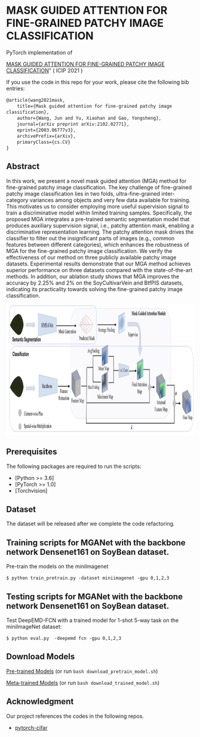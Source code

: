 # MASK GUIDED ATTENTION FOR FINE-GRAINED PATCHY IMAGE CLASSIFICATION

PyTorch implementation of 

[MASK GUIDED ATTENTION FOR FINE-GRAINED PATCHY IMAGE CLASSIFICATION](https://https://arxiv.org/pdf/2102.02771.pdf)" ( ICIP 2021 ) 

If you use the code in this repo for your work, please cite the following bib entries:

    @article{wang2021mask,
        title={Mask guided attention for fine-grained patchy image classification},
        author={Wang, Jun and Yu, Xiaohan and Gao, Yongsheng},
        journal={arXiv preprint arXiv:2102.02771},
        eprint={2003.06777v3},
        archivePrefix={arXiv},
        primaryClass={cs.CV}
    }


## Abstract

In this work, we present a novel mask guided attention (MGA) method for fine-grained patchy image classification. The key challenge of fine-grained patchy image classification lies in two folds, ultra-fine-grained inter-category variances among objects and very few data available for training. This motivates us to consider employing more useful supervision signal to train a discriminative model within limited training samples. Specifically, the proposed MGA integrates a pre-trained semantic segmentation model that produces auxiliary supervision signal, i.e., patchy attention mask, enabling a discriminative representation learning. The patchy attention mask drives the classifier to filter out the insignificant parts of images (e.g., common features between different categories), which enhances the robustness of MGA for the fine-grained patchy image classification. We verify the effectiveness of our method on three publicly available patchy image datasets. Experimental results demonstrate that our MGA method achieves superior performance on three datasets compared with the state-of-the-art methods. In addition, our ablation study shows that MGA improves the accuracy by 2.25% and 2% on the SoyCultivarVein and BtfPIS datasets, indicating its practicality towards solving the fine-grained patchy image classification.

<img src='architecture.png' width='1280' height='350'>


## Prerequisites

The following packages are required to run the scripts:
- [Python >= 3.6]
- [PyTorch >= 1.0]
- [Torchvision]

## Dataset
The dataset will be released after we complete the code refactoring.


## Training scripts for MGANet with the backbone network Densenet161 on SoyBean dataset.
Pre-train the models on the miniImagenet

    $ python train_pretrain.py -dataset miniimagenet -gpu 0,1,2,3


## Testing scripts for MGANet with the backbone network Densenet161 on SoyBean dataset.


Test DeepEMD-FCN with a trained model for 1-shot 5-way task on the miniImageNet dataset:

    $ python eval.py  -deepemd fcn -gpu 0,1,2,3
    
        
            
## Download  Models


[Pre-trained Models](https://drive.google.com/file/d/1Prn7_41NVrZbnePAlSiKjD21Jlz0LKJM/view?usp=sharing)
(or run `bash download_pretrain_model.sh`)

[Meta-trained Models](https://drive.google.com/file/d/1lGcNHMRnBrjODDmt647RzMJ5cLCd4pmv/view?usp=sharing)
(or run `bash download_trained_model.sh`)

## Acknowledgment
Our project references the codes in the following repos.
- [pytorch-cifar](https://github.com/kuangliu/pytorch-cifar)





